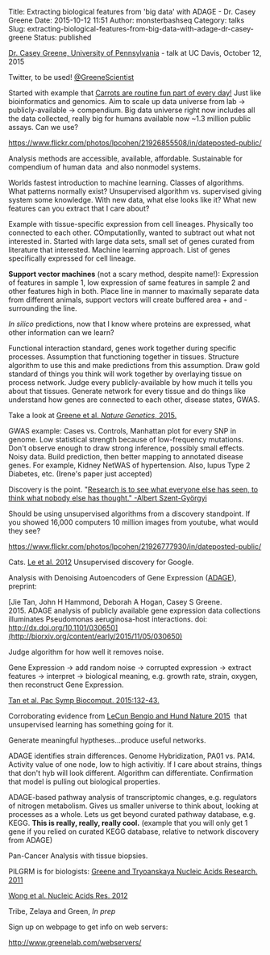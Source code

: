 Title: Extracting biological features from 'big data' with ADAGE - Dr. Casey Greene
Date: 2015-10-12 11:51
Author: monsterbashseq
Category: talks
Slug: extracting-biological-features-from-big-data-with-adage-dr-casey-greene
Status: published

[Dr. Casey Greene, University of
Pennsylvania](http://www.greenelab.com/research) - talk at UC Davis,
October 12, 2015

Twitter, to be
used! [@GreeneScientist](https://twitter.com/GreeneScientist)

Started with example that [Carrots are routine fun part of every
day!](https://hbr.org/2015/10/the-ceo-of-bolthouse-farms-on-making-carrots-cool) Just
like bioinformatics and genomics. Aim to scale up data universe from lab
-&gt; publicly-available -&gt; compendium. Big data universe right now
includes all the data collected, really big for humans available now
\~1.3 million public assays. Can we use?

https://www.flickr.com/photos/lpcohen/21926855508/in/dateposted-public/

Analysis methods are accessible, available, affordable. Sustainable for
compendium of human data  and also nonmodel systems.

Worlds fastest introduction to machine learning. Classes of algorithms.
What patterns normally exist? Unsupervised algorithm vs. supervised
giving system some knowledge. With new data, what else looks like it?
What new features can you extract that I care about?

Example with tissue-specific expression from cell lineages. Physically
too connected to each other. COmputationlly, wanted to subtract out what
not interested in. Started with large data sets, small set of genes
curated from literature that interested. Machine learning approach. List
of genes specifically expressed for cell lineage.

**Support vector machines** (not a scary method, despite
name!): Expression of features in sample 1, low expression of same
features in sample 2 and other features high in both. Place line in
manner to maximally separate data from different animals, support
vectors will create buffered area + and - surrounding the line.

*In silico* predictions, now that I know where proteins are expressed,
what other information can we learn?

Functional interaction standard, genes work together during specific
processes. Assumption that functioning together in tissues. Structure
algorithm to use this and make predictions from this assumption. Draw
gold standard of things you think will work together by overlaying
tissue on process network. Judge every publicly-available by how much it
tells you about that tissues. Generate network for every tissue and do
things like understand how genes are connected to each other, disease
states, GWAS.

Take a look at [Greene et al. *Nature Genetics*,
2015.](http://www.nature.com/ng/journal/v47/n6/abs/ng.3259.html)

GWAS example: Cases vs. Controls, Manhattan plot for every SNP in
genome. Low statistical strength because of low-frequency mutations.
Don't observe enough to draw strong inference, possibly small effects.
Noisy data. Build prediction, then better mapping to annotated disease
genes. For example, Kidney NetWAS of hypertension. Also, lupus Type 2
Diabetes, etc. (Irene's paper just accepted)

Discovery is the point. "[Research is to see what everyone else has
seen, to think what nobody else has thought." -Albert
Szent-Györgyi](http://szegedmed.hu/pdf/Conference_summary.pdf)

Should be using unsupervised algorithms from a discovery standpoint. If
you showed 16,000 computers 10 million images from youtube, what would
they see?

https://www.flickr.com/photos/lpcohen/21926777930/in/dateposted-public/

Cats. [Le et al.
2012](http://static.googleusercontent.com/media/research.google.com/en//archive/unsupervised_icml2012.pdf)
Unsupervised discovery for Google.

Analysis with Denoising Autoencoders of Gene Expression
([ADAGE](https://github.com/greenelab/adage)), preprint:

[Jie Tan, John H Hammond, Deborah A Hogan, Casey S Greene. 2015. ADAGE
analysis of publicly available gene expression data collections
illuminates Pseudomonas aeruginosa-host interactions. doi:
http://dx.doi.org/10.1101/030650](http://biorxiv.org/content/early/2015/11/05/030650)

Judge algorithm for how well it removes noise.

Gene Expression -&gt; add random noise -&gt; corrupted expression -&gt;
extract features -&gt; interpret -&gt; biological meaning, e.g. growth
rate, strain, oxygen, then reconstruct Gene Expression.

[Tan et al. Pac Symp Biocomput.
2015:132-43.](http://www.ncbi.nlm.nih.gov/pubmed/25592575)

Corroborating evidence from [LeCun Bengio and Hund Nature
2015](http://www.nature.com/nature/journal/v521/n7553/full/nature14539.html) 
that unsupervised learning has something going for it.

Generate meaningful hyptheses...produce useful networks.

ADAGE identifies strain differences. Genome Hybridization, PA01 vs.
PA14. Activity value of one node, low to high activitiy. If I care about
strains, things that don't hyb will look different. Algorithm can
differentiate. Confirmation that model is pulling out biological
properties.

ADAGE-based pathway analysis of transcriptomic changes, e.g. regulators
of nitrogen metabolism. Gives us smaller universe to think about,
looking at processes as a whole. Lets us get beyond curated pathway
database, e.g. KEGG. **This is really, really, really cool.** (example
that you will only get 1 gene if you relied on curated KEGG database,
relative to network discovery from ADAGE)

Pan-Cancer Analysis with tissue biopsies.

PILGRM is for biologists: [Greene and Tryoanskaya Nucleic Acids
Research. 2011](http://www.ncbi.nlm.nih.gov/pmc/articles/PMC3125802/)

[Wong et al. Nucleic Acids Res.
2012](http://www.ncbi.nlm.nih.gov/pmc/articles/PMC3394282/)

Tribe, Zelaya and Green, *In prep*

Sign up on webpage to get info on web servers:

http://www.greenelab.com/webservers/
